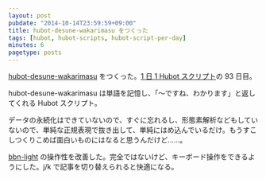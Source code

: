 ```yaml
---
layout: post
pubdate: "2014-10-14T23:59:59+09:00"
title: hubot-desune-wakarimasu をつくった
tags: [hubot, hubot-scripts, hubot-script-per-day]
minutes: 6
pagetype: posts
---
```

[hubot-desune-wakarimasu][gh:bouzuya/hubot-desune-wakarimasu] をつくった。[1 日 1 Hubot スクリプト][hubot-script-per-day]の 93 日目。

hubot-desune-wakarimasu は単語を記憶し、「〜ですね、わかります」と返してくれる Hubot スクリプト。

データの永続化はできていないので、すぐに忘れるし、形態素解析などもしていないので、単純な正規表現で抜き出して、単純にはめ込んでいるだけ。もうすこしつくりこめば面白いものにはなると思うんだけど……。

[bbn-light][gh:bouzuya/bbn-light] の操作性を改善した。完全ではないけど、キーボード操作をできるようにした。j/k で記事を切り替えられると快適になる。

[gh:bouzuya/bbn-light]: https://github.com/bouzuya/bbn-light
[gh:bouzuya/hubot-desune-wakarimasu]: https://github.com/bouzuya/hubot-desune-wakarimasu
[hubot-script-per-day]: http://blog.bouzuya.net/posts?tags=hubot-script-per-day
